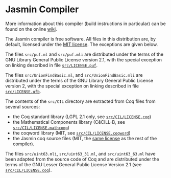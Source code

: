 # Jasmin Compiler

More information about this compiler (build instructions in particular) can be
found on the online [wiki](https://github.com/jasmin-lang/jasmin/wiki).

The Jasmin compiler is free software. All files in this distribution are, by
default, licensed under the [MIT license](LICENSE). The exceptions are given
below.

The files `src/puf.ml` and `src/puf.mli` are distributed under the terms of the
GNU Library General Public License version 2.1, with the special exception on
linking described in file [`src/LICENSE.puf`](src/LICENSE.puf).

The files `src/UnionFindBasic.ml`, and `src/UnionFindBasic.mli` are distributed
under the terms of the GNU Library General Public License version 2, with the
special exception on linking described in file [`src/LICENSE.ufb`](src/LICENSE.ufb).

The contents of the `src/CIL` directory are extracted from Coq files from several sources:

 -  the Coq standard library (LGPL 2.1 only, see [`src/CIL/LICENSE.coq`](src/CIL/LICENSE.coq))
 -  the Mathematical Components library (CēCILL-B, see [`src/CIL/LICENSE.mathcomp`](src/CIL/LICENSE.mathcomp))
 -  the coqword library (MIT, see [`src/CIL/LICENSE.coqword`](src/CIL/LICENSE.coqword))
 -  the Jasmin coq source files (MIT, the [same license](LICENSE) as the rest of the compiler).

 The files `src/uint63.mli`, `src/uint63_31.ml`, and `src/uint63_63.ml` have
 been adapted from the source code of Coq and are distributed under the terms of
 the GNU Lesser General Public License Version 2.1 (see
 [`src/CIL/LICENSE.coq`](src/CIL/LICENSE.coq)).
